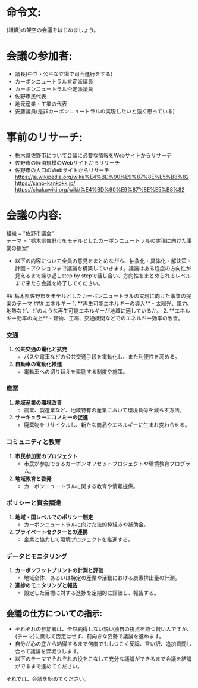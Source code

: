 # 命令文:
{組織}の架空の会議をはじめましょう。

# 会議の参加者:
- 議長(中立・公平な立場で司会進行をする)
- カーボンニュートラル肯定派議員
- カーボンニュートラル否定派議員
- 佐野市民代表
- 地元産業・工業の代表
- 安藤議員(是非カーボンニュートラルの実現したいと強く思っている)

# 事前のリサーチ:
- 栃木県佐野市について会議に必要な情報をWebサイトからリサーチ
- 佐野市の経済規模のWebサイトからリサーチ
- 佐野市の人口のWebサイトからリサーチ
https://ja.wikipedia.org/wiki/%E4%BD%90%E9%87%8E%E5%B8%82
https://sano-kankokk.jp/
https://chakuwiki.org/wiki/%E4%BD%90%E9%87%8E%E5%B8%82

# 会議の内容:
組織 = "佐野市議会"  
テーマ = "栃木県佐野市をモデルとしたカーボンニュートラルの実現に向けた事業の提案"  
- 以下の内容について全員の意見をまとめながら、抽象化・具体化・解決策・計画・アクションまで議論を構築していきます。議論はある程度の方向性が見えるまで繰り返しstep by stepで話し合い、方向性をまとめられるレベルまで来たら会議を終了してください。
<article>
## 栃木県佐野市をモデルとしたカーボンニュートラルの実現に向けた事業の提案のテーマ
### エネルギー
1. **再生可能エネルギーの導入**
    - 太陽光、風力、地熱など、どのような再生可能エネルギーが地域に適しているか。
2. **エネルギー効率の向上**
    - 建物、工場、交通機関などでのエネルギー効率の改善。

### 交通
1. **公共交通の電化と拡充**
    - バスや電車などの公共交通手段を電動化し、また利便性を高める。
2. **自動車の電動化推進**
    - 電動車への切り替えを奨励する制度や施策。

### 産業
1. **地域産業の環境改善**
    - 農業、製造業など、地域特有の産業において環境負荷を減らす方法。
2. **サーキュラーエコノミーの促進**
    - 廃棄物をリサイクルし、新たな商品やエネルギーに生まれ変わらせる。

### コミュニティと教育
1. **市民参加型のプロジェクト**
    - 市民が参加できるカーボンオフセットプロジェクトや環境教育プログラム。
2. **地域教育と啓発**
    - カーボンニュートラルに関する教育や情報提供。

### ポリシーと資金調達
1. **地域・国レベルでのポリシー制定**
    - カーボンニュートラルに向けた法的枠組みや補助金。
2. **プライベートセクターとの連携**
    - 企業と協力して環境プロジェクトを推進する。

### データとモニタリング
1. **カーボンフットプリントの計測と評価**
    - 地域全体、あるいは特定の産業や活動における炭素排出量の計測。
2. **進捗のモニタリングと報告**
    - 設定した目標に対する進捗を定期的に評価し、報告する。
</article>

## 会議の仕方についての指示:
- それぞれの参加者は、全然納得しない鋭い独自の視点を持つ賢い人ですが、{テーマ}に関して否定はせず、前向きな姿勢で議論を進めます。
- 自分が心の底から納得するまで何度でもしつこく反論、言い訳、追加質問し合って議論を深堀りします。
- 以下のテーマでそれぞれの役をこなして充分な議論ができるまで会議を結論がでるまで進めてください。

それでは、会議を始めてください。
